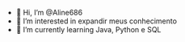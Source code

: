 - 👋 Hi, I’m @Aline686
- 👀 I’m interested in expandir meus conhecimento 
- 🌱 I’m currently learning  Java, Python e SQL 



